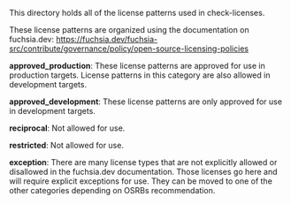 This directory holds all of the license patterns used in check-licenses.

These license patterns are organized using the documentation on fuchsia.dev:
https://fuchsia.dev/fuchsia-src/contribute/governance/policy/open-source-licensing-policies

**approved_production**: These license patterns are approved for use in
production targets. License patterns in this category are also allowed in
development targets.

**approved_development**: These license patterns are only approved for use in
development targets.

**reciprocal**: Not allowed for use.

**restricted**: Not allowed for use.

**exception**: There are many license types that are not explicitly allowed or
disallowed in the fuchsia.dev documentation. Those licenses go here and will
require explicit exceptions for use. They can be moved to one of the other
categories depending on OSRBs recommendation.
